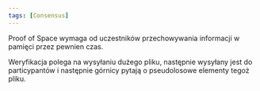 ```yaml
---
tags: [Consensus] 
---
```


Proof of Space wymaga od uczestników przechowywania informacji w pamięci przez pewnien czas. 

Weryfikacja polega na wysyłaniu dużego pliku, następnie wysyłany jest do particypantów i następnie górnicy pytają o pseudolosowe elementy tegoż pliku. 